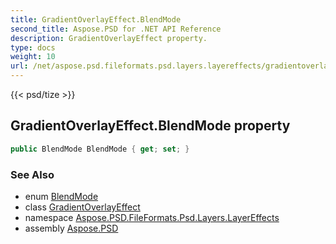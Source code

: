 ```yaml
---
title: GradientOverlayEffect.BlendMode
second_title: Aspose.PSD for .NET API Reference
description: GradientOverlayEffect property. 
type: docs
weight: 10
url: /net/aspose.psd.fileformats.psd.layers.layereffects/gradientoverlayeffect/blendmode/
---
```

{{< psd/tize >}}
## GradientOverlayEffect.BlendMode property

```csharp
public BlendMode BlendMode { get; set; }
```

### See Also

* enum [BlendMode](../../../aspose.psd.fileformats.core.blending/blendmode/)
* class [GradientOverlayEffect](../)
* namespace [Aspose.PSD.FileFormats.Psd.Layers.LayerEffects](../../gradientoverlayeffect/)
* assembly [Aspose.PSD](../../../)


